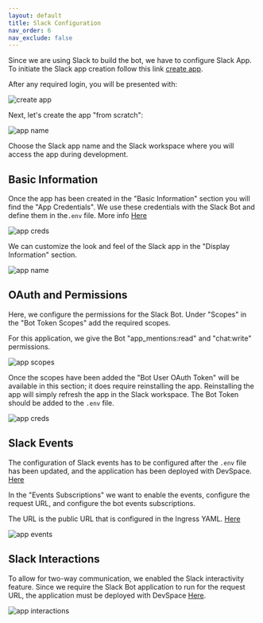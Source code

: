 ```yaml
---
layout: default
title: Slack Configuration
nav_order: 6
nav_exclude: false
---
```


Since we are using Slack to build the bot, we have to configure Slack App. To initiate the Slack app creation follow this link <a href="https://api.slack.com/apps?new_app=1" target="_blank">create app</a>.

After any required login, you will be presented with:

![create app](assets/img/slack_create_app.png)

Next, let's create the app "from scratch":

![app name](assets/img/slack_app_name.png)

Choose the Slack app name and the Slack workspace where you will access the app during development.

## Basic Information

Once the app has been created in the "Basic Information" section you will find the "App Credentials". We use these credentials with the Slack Bot and define them in the`.env` file. More info [Here](start.md)

![app creds](assets/img/slack_app_credentials.jpg)

We can customize the look and feel of the Slack app in the "Display Information" section.

![app name](assets/img/slack_display.png)

## OAuth and Permissions

Here, we configure the permissions for the Slack Bot. Under "Scopes" in the "Bot Token Scopes" add the required scopes.

For this application, we give the Bot "app_mentions:read" and "chat:write" permissions.

![app scopes](assets/img/slack_scopes.png)

Once the scopes have been added the "Bot User OAuth Token" will be available in this section; it does require reinstalling the app. Reinstalling the app will simply refresh the app in the Slack workspace. The Bot Token should be added to the `.env` file.

![app creds](assets/img/slack_bot_token.jpg)

## Slack Events

The configuration of Slack events has to be configured after the `.env` file has been updated, and the application has been deployed with DevSpace. [Here](app_dev.html)

In the "Events Subscriptions" we want to enable the events, configure the request URL, and configure the bot events subscriptions.

The URL is the public URL that is configured in the Ingress YAML. [Here](start.md)

![app events](assets/img/slack_events.png)

## Slack Interactions

To allow for two-way communication, we enabled the Slack interactivity feature. Since we require the Slack Bot application to run for the request URL, the application must be deployed with DevSpace [Here](app_dev.html).

![app interactions](assets/img/slack_interactions.png)
